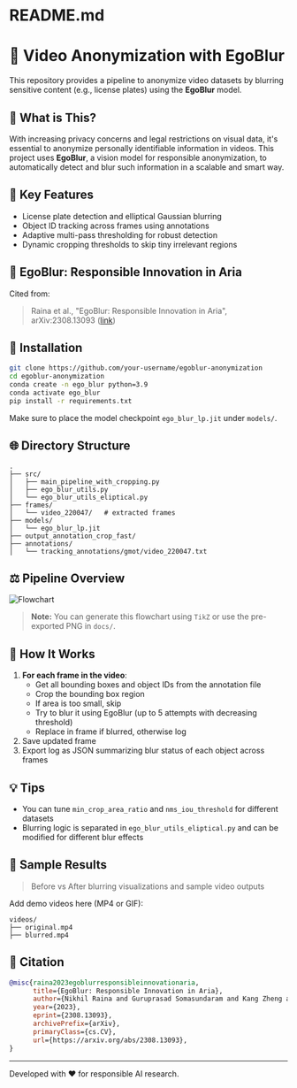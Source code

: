 # README.md

# 🎥 Video Anonymization with EgoBlur

This repository provides a pipeline to anonymize video datasets by blurring sensitive content (e.g., license plates) using the **EgoBlur** model.

## 🔎 What is This?
With increasing privacy concerns and legal restrictions on visual data, it's essential to anonymize personally identifiable information in videos. This project uses **EgoBlur**, a vision model for responsible anonymization, to automatically detect and blur such information in a scalable and smart way.

## 🤯 Key Features
- License plate detection and elliptical Gaussian blurring
- Object ID tracking across frames using annotations
- Adaptive multi-pass thresholding for robust detection
- Dynamic cropping thresholds to skip tiny irrelevant regions

## 📅 EgoBlur: Responsible Innovation in Aria
Cited from:
> Raina et al., "EgoBlur: Responsible Innovation in Aria", arXiv:2308.13093 ([link](https://arxiv.org/abs/2308.13093))

## 🚀 Installation
```bash
git clone https://github.com/your-username/egoblur-anonymization
cd egoblur-anonymization
conda create -n ego_blur python=3.9
conda activate ego_blur
pip install -r requirements.txt
```

Make sure to place the model checkpoint `ego_blur_lp.jit` under `models/`.

## 🌐 Directory Structure
```
.
├── src/
│   ├── main_pipeline_with_cropping.py
│   ├── ego_blur_utils.py
│   └── ego_blur_utils_eliptical.py
├── frames/
│   └── video_220047/   # extracted frames
├── models/
│   └── ego_blur_lp.jit
├── output_annotation_crop_fast/
├── annotations/
│   └── tracking_annotations/gmot/video_220047.txt
```

## ⚖️ Pipeline Overview
![Flowchart](docs/blurring_pipeline.png)

> **Note:** You can generate this flowchart using `TikZ` or use the pre-exported PNG in `docs/`.

## 🔢 How It Works
1. **For each frame in the video**:
   - Get all bounding boxes and object IDs from the annotation file
   - Crop the bounding box region
   - If area is too small, skip
   - Try to blur it using EgoBlur (up to 5 attempts with decreasing threshold)
   - Replace in frame if blurred, otherwise log
2. Save updated frame
3. Export log as JSON summarizing blur status of each object across frames

## 💡 Tips
- You can tune `min_crop_area_ratio` and `nms_iou_threshold` for different datasets
- Blurring logic is separated in `ego_blur_utils_eliptical.py` and can be modified for different blur effects

## 🎥 Sample Results
> Before vs After blurring visualizations and sample video outputs

Add demo videos here (MP4 or GIF):
```
videos/
├── original.mp4
├── blurred.mp4
```

## 🔗 Citation
```bibtex
@misc{raina2023egoblurresponsibleinnovationaria,
      title={EgoBlur: Responsible Innovation in Aria}, 
      author={Nikhil Raina and Guruprasad Somasundaram and Kang Zheng and Sagar Miglani and Steve Saarinen and Jeff Meissner and Mark Schwesinger and Luis Pesqueira and Ishita Prasad and Edward Miller and Prince Gupta and Mingfei Yan and Richard Newcombe and Carl Ren and Omkar M Parkhi},
      year={2023},
      eprint={2308.13093},
      archivePrefix={arXiv},
      primaryClass={cs.CV},
      url={https://arxiv.org/abs/2308.13093}, 
}
```

---

Developed with ❤️ for responsible AI research.
